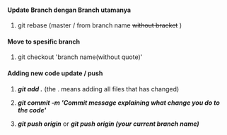 #### Update Branch dengan Branch utamanya
1. git rebase (master / from branch name ~~without bracket~~  )

#### Move to spesific branch
1. git checkout 'branch name(without quote)'

#### Adding new code update / push
1. ***git add .*** (the . means adding all files that has changed)

2. ***git commit -m 'Commit message explaining what change you do to the code'***

3. ***git push origin*** or ***git push origin (your current branch name)***


